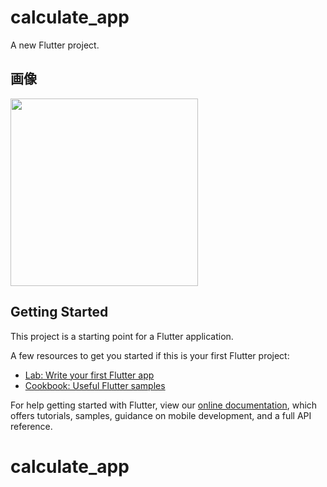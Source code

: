 # calculate_app

A new Flutter project.

## 画像

<img src="https://user-images.githubusercontent.com/92189386/157149428-a6cca5e7-4883-46f8-999a-cfe5be91a112.png" width="300">

## Getting Started

This project is a starting point for a Flutter application.

A few resources to get you started if this is your first Flutter project:

- [Lab: Write your first Flutter app](https://flutter.dev/docs/get-started/codelab)
- [Cookbook: Useful Flutter samples](https://flutter.dev/docs/cookbook)

For help getting started with Flutter, view our
[online documentation](https://flutter.dev/docs), which offers tutorials,
samples, guidance on mobile development, and a full API reference.
# calculate_app
